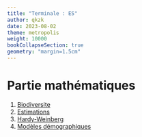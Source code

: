```yaml
---
title: "Terminale : ES"
author: qkzk
date: 2023-08-02
theme: metropolis
weight: 10000
bookCollapseSection: true
geometry: "margin=1.5cm"
---
```


# Partie mathématiques

1. [Biodiversite](./1_biodiversite)
1. [Estimations](./2_estimation)
1. [Hardy-Weinberg](./3_hardy_weinberg)
1. [Modèles démographiques](./4_malthus)
